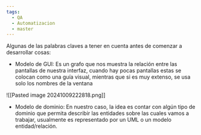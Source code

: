 ```yaml
---
tags:
  - QA
  - Automatizacion
  - master
---
```

Algunas de las palabras claves a tener en cuenta antes de comenzar a desarrollar cosas:

- Modelo de GUI: Es un grafo que nos muestra la relación entre las pantallas de nuestra interfaz, cuando hay pocas pantallas estas se colocan como una guía visual, mientras que si es muy extenso, se usa solo los nombres de la ventana

![[Pasted image 20241009222818.png]]

- Modelo de dominio: En nuestro caso, la idea es contar con algún tipo de dominio que permita describir las entidades sobre las cuales vamos a trabajar, usualmente es representado por un UML o un modelo entidad/relación.
